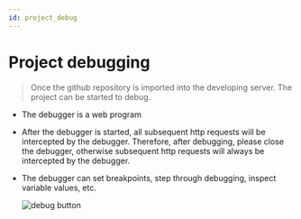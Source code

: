 ```yaml
---
id: project_debug
---
```

# Project debugging
> Once the github repository is imported into the developing server. The project can be started to debug.

- The debugger is a web program
- After the debugger is started, all subsequent http requests will be intercepted by the debugger. Therefore, after debugging, please close the debugger, otherwise subsequent http requests will always be intercepted by the debugger.
- The debugger can set breakpoints, step through debugging, inspect variable values, etc.

  ![debug button](/public/images/github_debug_button.png)


 
